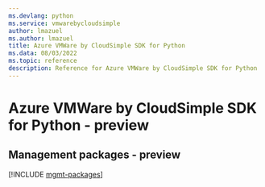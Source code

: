 ```yaml
---
ms.devlang: python
ms.service: vmwarebycloudsimple
author: lmazuel
ms.author: lmazuel
title: Azure VMWare by CloudSimple SDK for Python
ms.data: 08/03/2022
ms.topic: reference
description: Reference for Azure VMWare by CloudSimple SDK for Python
---
```

# Azure VMWare by CloudSimple SDK for Python - preview

## Management packages - preview
[!INCLUDE [mgmt-packages](vmware-by-cloudsimple-mgmt-index.md)]